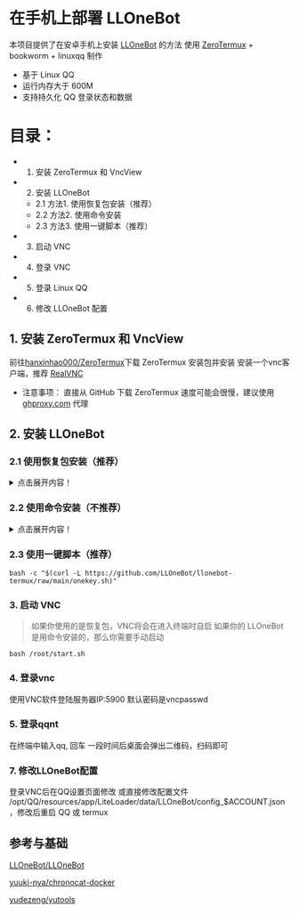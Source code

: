# 在手机上部署 LLOneBot
本项目提供了在安卓手机上安装 [LLOneBot](https://github.com/LLOneBot/LLOneBot) 的方法
使用 [ZeroTermux](https://github.com/hanxinhao000/ZeroTermux) + bookworm + linuxqq 制作

- 基于 Linux QQ
- 运行内存大于 600M
- 支持持久化 QQ 登录状态和数据

# 目录：
- 1. 安装 ZeroTermux 和 VncView
- 2. 安装 LLOneBot
   * 2.1 方法1. 使用恢复包安装（推荐）
   * 2.2 方法2. 使用命令安装
   * 2.3 方法3. 使用一键脚本（推荐）
- 3. 启动 VNC
- 4. 登录 VNC
- 5. 登录 Linux QQ
- 6. 修改 LLOneBot 配置

## 1. 安装 ZeroTermux 和 VncView
前往[hanxinhao000/ZeroTermux](https://github.com/hanxinhao000/ZeroTermux/releases)下载 ZeroTermux 安装包并安装
安装一个vnc客户端，推荐 [RealVNC](https://play.google.com/store/apps/details?id=com.realvnc.viewer.android)

- 注意事项： 
   直接从 GitHub 下载 ZeroTermux 速度可能会很慢，建议使用 [ghproxy.com](https://ghproxy.com) 代理
    
## 2. 安装 LLOneBot

### 2.1 使用恢复包安装（推荐）

<details>
  <summary>点击展开内容！</summary>

#### 2.1.1 下载恢复包
前往 [Github releases](https://github.com/LLOneBot/llonebot-termux/releases) 下载 ZeroTermux 恢复包, 并将恢复包放在 手机的 `内部存储/xinhao/data/` 目录

- 注意事项： 
    - 恢复包要放在 `内部存储/xinhao/data/`目录或者 `/sdcard/xinhao/data`目录，否则在恢复容器的时候无法找到恢复包

#### 2.1.2 恢复容器
- 打开ZeroTermux
- 恢复
    进入ZeroTermux 点击音量上键 呼出菜单栏 点击菜单栏的 `备份/恢复` 选择下载的恢复包
    输入一个容器名字点击恢复 这个过程需要等待几分钟
- 切换容器
    再次点击音量上键， 呼出菜单栏，点击菜单栏的 `容器切换` 选择刚才创建的容器 询问你是否需要重启时， 选择立即重启，接下你将进入启动界面

- 注意事项：
    - 如果音量上键无法呼出菜单，说明你的ZeroTermux版本比较旧，可以使用右滑左侧的屏幕边缘来呼出菜单栏
</details>

### 2.2 使用命令安装（不推荐）
<details>
  <summary>点击展开内容！</summary>

#### 2.2.1 安装linux容器
   输入命令
   ```shell
   bash -c "$(curl -L https://github.com/LLOneBot/llonebot-termux/raw/main/debian.sh)"
   ```
#### 2.2.2 安装图形界面 
   ```shell
   # 进入容器
   bash bookworm-arm64.sh
   # 安装图形界面
   apt-get update && apt-get install -y \
    openbox \
    curl \
    unzip \
    x11vnc \
    xvfb \
    fluxbox \
    supervisor \
    libnotify4 \
    libnss3 \
    xdg-utils \
    libsecret-1-0 \
    libasound2 \
    fonts-wqy-zenhei \
    gnutls-bin && \    
    apt autoremove -y && \
    apt clean && \
    rm -rf \
    /var/lib/apt/lists/* \
    /tmp/* \
    /var/tmp/*
   ```
#### 2.2.3 安装 qq
   ```shell
   curl -o /root/linuxqq_3.2.5-21453_arm64.deb https://dldir1.qq.com/qqfile/qq/QQNT/852276c1/linuxqq_3.2.5-21453_arm64.deb && \
   dpkg -i /root/linuxqq_3.2.5-21453_arm64.deb && apt-get -f install -y && rm /root/linuxqq_3.2.5-21453_arm64.deb
   ```
#### 2.2.4 [安装liteloader](https://liteloaderqqnt.github.io/guide/install.html)
   ```shell
   curl -L -o /tmp/LiteLoaderQQNT.zip https://mirror.ghproxy.com/https://github.com/LiteLoaderQQNT/LiteLoaderQQNT/releases/download/1.0.3/LiteLoaderQQNT.zip && \
   mkdir -p /opt/QQ/resources/app/LiteLoader && \
   unzip /tmp/LiteLoaderQQNT.zip -d /opt/QQ/resources/app/LiteLoader && \
   sed -i '1s/^/require("\/opt\/QQ\/resources\/app\/LiteLoader");\n/' /opt/QQ/resources/app/app_launcher/index.js && \
   rm /tmp/LiteLoaderQQNT.zip
   ```
#### 2.2.4[安装LLOneBot](https://github.com/LLOneBot/LLOneBot)
   ```shell
   mkdir -p /opt/QQ/resources/app/LiteLoader/plugins/LLOneBot && \
   curl -L -o /tmp/LLOneBot.zip https://mirror.ghproxy.com/https://github.com/LLOneBot/LLOneBot/releases/download/v3.10.0/LLOneBot.zip && \
   unzip /tmp/LLOneBot.zip -d /opt/QQ/resources/app/LiteLoader/plugins/LLOneBot/ && \
   rm /tmp/LLOneBot.zip
   ```

#### 启动脚本
   ```shell
   #!/bin/bash
   service dbus start
   rm -f /tmp/.X1-lock
   export DISPLAY=:1
   Xvfb :1 -screen 0 720x512x16 &
   fluxbox &
   sleep 2
   x11vnc -display :1 -noxrecord -noxfixes -noxdamage -forever -rfbauth ~/.vnc/passwd &
   sleep 2
   x11vnc -storepasswd vncpasswd ~/.vnc/passwd
   sleep 2
   qq --no-sandbox &
   bash
   ```
</details>

### 2.3 使用一键脚本（推荐）
   ```shell
   bash -c "$(curl -L https://github.com/LLOneBot/llonebot-termux/raw/main/onekey.sh)"
   ```
### 3. 启动 VNC
>如果你使用的是恢复包，VNC将会在进入终端时自启
如果你的 LLOneBot 是用命令安装的，那么你需要手动启动
```shell
bash /root/start.sh
```

### 4. 登录vnc
使用VNC软件登陆服务器IP:5900 默认密码是vncpasswd

### 5. 登录qqnt
在终端中输入qq, 回车
一段时间后桌面会弹出二维码，扫码即可

### 7. 修改LLOneBot配置
登录VNC后在QQ设置页面修改
或直接修改配置文件 /opt/QQ/resources/app/LiteLoader/data/LLOneBot/config_$ACCOUNT.json，修改后重启 QQ 或 termux

## 参考与基础
[LLOneBot/LLOneBot](https://github.com/LLOneBot/LLOneBot)

[yuuki-nya/chronocat-docker](https://github.com/yuuki-nya/chronocat-docker/blob/main/Dockerfile)

[yudezeng/yutools](https://gitee.com/yudezeng/yutools)